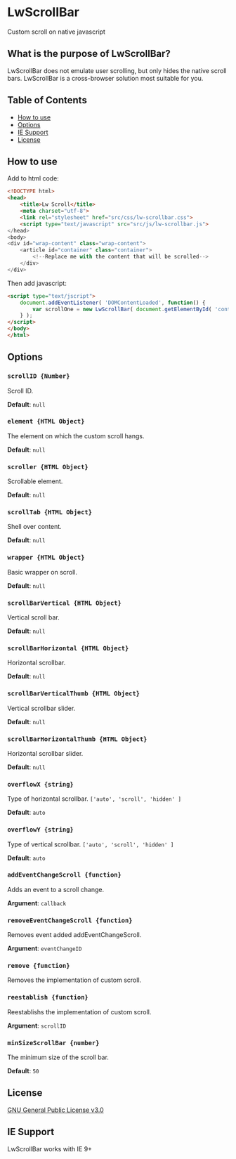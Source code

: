 # LwScrollBar

Custom scroll on native javascript

## What is the purpose of LwScrollBar?

LwScrollBar does not emulate user scrolling, but only hides the native scroll bars.
LwScrollBar is a cross-browser solution most suitable for you.

## Table of Contents

* [How to use](#how-to-use)
* [Options](#options)
* [IE Support](#ie-support)
* [License](#license)

## How to use

Add to html code:
```html
<!DOCTYPE html>
<head>
    <title>Lw Scroll</title>
    <meta charset="utf-8">
    <link rel="stylesheet" href="src/css/lw-scrollbar.css">
    <script type="text/javascript" src="src/js/lw-scrollbar.js">
</head>
<body>
<div id="wrap-content" class="wrap-content">
    <article id="container" class="container">
        <!--Replace me with the content that will be scrolled-->
    </div>
</div>
```

Then add javascript:
```html
<script type="text/jscript">
    document.addEventListener( 'DOMContentLoaded', function() {
        var scrollOne = new LwScrollBar( document.getElementById( 'container' ) );
    } );
</script>
</body>
</html>
```

## Options

### `scrollID {Number}`

Scroll ID.

**Default**: `null`

### `element {HTML Object}`

The element on which the custom scroll hangs.

**Default**: `null`

### `scroller {HTML Object}`

Scrollable element.

**Default**: `null`

### `scrollTab {HTML Object}`

Shell over content.

**Default**: `null`

### `wrapper {HTML Object}`

Basic wrapper on scroll.

**Default**: `null`

### `scrollBarVertical {HTML Object}`

Vertical scroll bar.

**Default**: `null`

### `scrollBarHorizontal {HTML Object}`

Horizontal scrollbar.

**Default**: `null`

### `scrollBarVerticalThumb {HTML Object}`

Vertical scrollbar slider.

**Default**: `null`

### `scrollBarHorizontalThumb {HTML Object}`

Horizontal scrollbar slider.

**Default**: `null`

### `overflowX {string}`

Type of horizontal scrollbar. `['auto', 'scroll', 'hidden' ]`

**Default**: `auto`

### `overflowY {string}`

Type of vertical scrollbar. `['auto', 'scroll', 'hidden' ]`

**Default**: `auto`

### `addEventChangeScroll {function}`

Adds an event to a scroll change.

**Argument**: `callback`

### `removeEventChangeScroll {function}`

Removes event added addEventChangeScroll.

**Argument**: `eventChangeID`

### `remove {function}`

Removes the implementation of custom scroll.

### `reestablish {function}`

Reestablishs the implementation of custom scroll.

**Argument**: `scrollID`

### `minSizeScrollBar {number}`

The minimum size of the scroll bar.

**Default**: `50`

## License

[GNU General Public License v3.0](LICENSE)

## IE Support

LwScrollBar works with IE 9+
